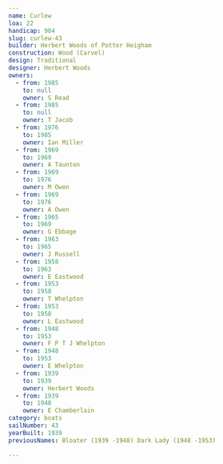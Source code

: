 ```yaml
---
name: Curlew
loa: 22
handicap: 984
slug: curlew-43
builder: Herbert Woods of Potter Heigham
construction: Wood (Carvel)
design: Traditional
designer: Herbert Woods
owners:
  - from: 1985
    to: null
    owner: S Read
  - from: 1985
    to: null
    owner: T Jacob
  - from: 1976
    to: 1985
    owner: Ian Miller
  - from: 1969
    to: 1969
    owner: A Taunton
  - from: 1969
    to: 1976
    owner: M Owen
  - from: 1969
    to: 1976
    owner: A Owen
  - from: 1965
    to: 1969
    owner: G Ebbage
  - from: 1963
    to: 1965
    owner: J Russell
  - from: 1958
    to: 1963
    owner: E Eastwood
  - from: 1953
    to: 1958
    owner: T Whelpton
  - from: 1953
    to: 1958
    owner: L Eastwood
  - from: 1948
    to: 1953
    owner: F P T J Whelpton
  - from: 1948
    to: 1953
    owner: E Whelpton
  - from: 1939
    to: 1939
    owner: Herbert Woods
  - from: 1939
    to: 1948
    owner: E Chamberlain
category: boats
sailNumber: 43
yearBuilt: 1939
previousNames: Bloater (1939 -1948) Dark Lady (1948 -1953)

---
```

